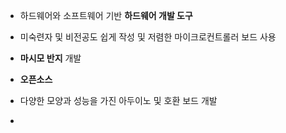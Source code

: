 - 하드웨어와 소프트웨어 기반 **하드웨어 개발 도구**
- 미숙련자 및 비전공도 쉽게 작성 및 저렴한 마이크로컨트롤러 보드 사용

- **마시모 반지** 개발
- **오픈소스**
- 다양한 모양과 성능을 가진 아두이노 및 호환 보드 개발
- 